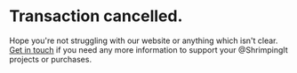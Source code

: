 # Transaction cancelled. 

Hope you're not struggling with our website or anything which isn't clear. [Get in touch](../contact.html) if you need any more information to support your @ShrimpingIt projects or purchases.